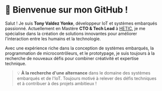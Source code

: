# 👋 Bienvenue sur mon GitHub !

Salut ! Je suis **Tony Valdez Yonke**, développeur IoT et systèmes embarqués passionné. Actuellement en Mastère **CTO & Tech Lead** à [HETIC](https://www.hetic.net/formations/mastere-cto-tech-lead), je me spécialise dans la création de solutions innovantes pour améliorer l'interaction entre les humains et la technologie.

Avec une expérience riche dans la conception de systèmes embarqués, la programmation de microcontrôleurs, et le prototypage, je suis toujours à la recherche de nouveaux défis pour combiner créativité et expertise technique.

> 💡 **À la recherche d'une alternance** dans le domaine des systèmes embarqués et de l'IoT. Toujours motivé à relever des défis techniques et à contribuer à des projets ambitieux !
